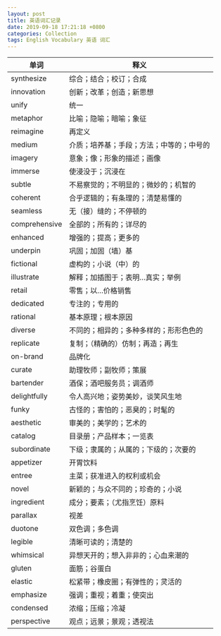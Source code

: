 ```yaml
---
layout: post
title: 英语词汇记录
date: 2019-09-18 17:21:18 +0800
categories: Collection
tags: English Vocabulary 英语 词汇
---
```

|单词|释义|
|-|-|
|synthesize|综合；结合；校订；合成|
|innovation|创新；改革；创造；新思想|
|unify|统一|
|metaphor|比喻；隐喻；暗喻；象征|
|reimagine|再定义|
|medium|介质；培养基；手段；方法；中等的；中号的|
|imagery|意象；像；形象的描述；画像|
|immerse|使浸没于；沉浸在|
|subtle|不易察觉的；不明显的；微妙的；机智的|
|coherent|合乎逻辑的；有条理的；清楚易懂的|
|seamless|无（接）缝的；不停顿的|
|comprehensive|全部的；所有的；详尽的|
|enhanced|增强的；提高；更多的|
|underpin|巩固；加固（墙）基|
|fictional|虚构的；小说（中）的|
|illustrate|解释；加插图于；表明…真实；举例|
|retail|零售；以…价格销售|
|dedicated|专注的；专用的|
|rational|基本原理；根本原因|
|diverse|不同的；相异的；多种多样的；形形色色的|
|replicate|复制；（精确的）仿制；再造；再生|
|on-brand|品牌化|
|curate|助理牧师；副牧师；策展|
|bartender|酒保；酒吧服务员；调酒师|
|delightfully|令人高兴地；姿势美妙，谈笑风生地|
|funky|古怪的；害怕的；恶臭的；时髦的|
|aesthetic|审美的；美学的；艺术的|
|catalog|目录册；产品样本；一览表|
|subordinate|下级；隶属的；从属的；下级的；次要的|
|appetizer|开胃饮料|
|entree|主菜；获准进入的权利或机会|
|novel|新颖的；与众不同的；珍奇的；小说|
|ingredient|成分；要素；（尤指烹饪）原料|
|parallax|视差|
|duotone|双色调；多色调|
|legible|清晰可读的；清楚的|
|whimsical|异想天开的；想入非非的；心血来潮的|
|gluten|面筋；谷蛋白|
|elastic|松紧带；橡皮圈；有弹性的；灵活的|
|emphasize|强调；重视；着重；使突出|
|condensed|浓缩；压缩；冷凝|
|perspective|观点；远景；景观；透视法|
